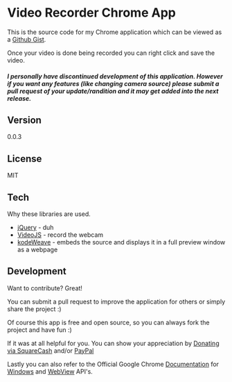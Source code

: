 Video Recorder Chrome App
===================

This is the source code for my Chrome application which can be viewed as a [Github Gist](https://gist.github.com/michaelsboost/b4105c4548a664c936d04eab54bb8186).

Once your video is done being recorded you can right click and save the video.

##### I personally have discontinued development of this application. However if you want any features (like changing camera source) please submit a pull request of your update/randition and it may get added into the next release.

Version
-------------

0.0.3

License
-------------

MIT

Tech
-------------

Why these libraries are used.

* [jQuery](http://jquery.com/) - duh
* [VideoJS](https://github.com/collab-project/videojs-record) - record the webcam
* [kodeWeave](http://michaelsboost.github.io/kodeWeave) - embeds the source and displays it in a full preview window as a webpage

Development
-------------
Want to contribute? Great!

You can submit a pull request to improve the application for others or simply share the project :)

Of course this app is free and open source, so you can always fork the project and have fun :)

If it was at all helpful for you. You can show your appreciation by [Donating via SquareCash](https://cash.me/$michaelsboost) and/or [PayPal](https://www.paypal.me/mikethedj4)

Lastly you can also refer to the Official Google Chrome [Documentation](https://developer.chrome.com/extensions/api_index) for [Windows](https://developer.chrome.com/extensions/windows) and [WebView](https://developer.chrome.com/apps/tags/webview) API's.
